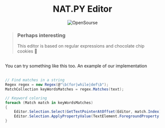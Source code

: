 <h1 align="center">NAT.PY Editor</h1>

<div align="center">

![OpenSourse](https://img.shields.io/badge/NAT.PY%20Editor-v0.1-blueviolet)
  
</div>

> ### Perhaps interesting
> This editor is based on regular expressions and chocolate chip cookies 🍪
<br>
You can try something like this too. An example of our implementation
<br><br>

``` csharp
// Find matches in a string
Regex regex = new Regex(@"\b(for|while|def\b");
MatchCollection keyWordsMatсhes = regex.Matches(text);

// Keyword coloring
foreach (Match match in keyWordsMatсhes)
{
    Editor.Selection.Select(GetTextPointerAtOffset(Editor, match.Index), GetTextPointerAtOffset(Editor, match.index)));
    Editor.Selection.ApplyPropertyValue(TextElement.ForegroundProperty, new SolidColorBrush(Color.FromRgb(236, 95, 100)));
}

```
